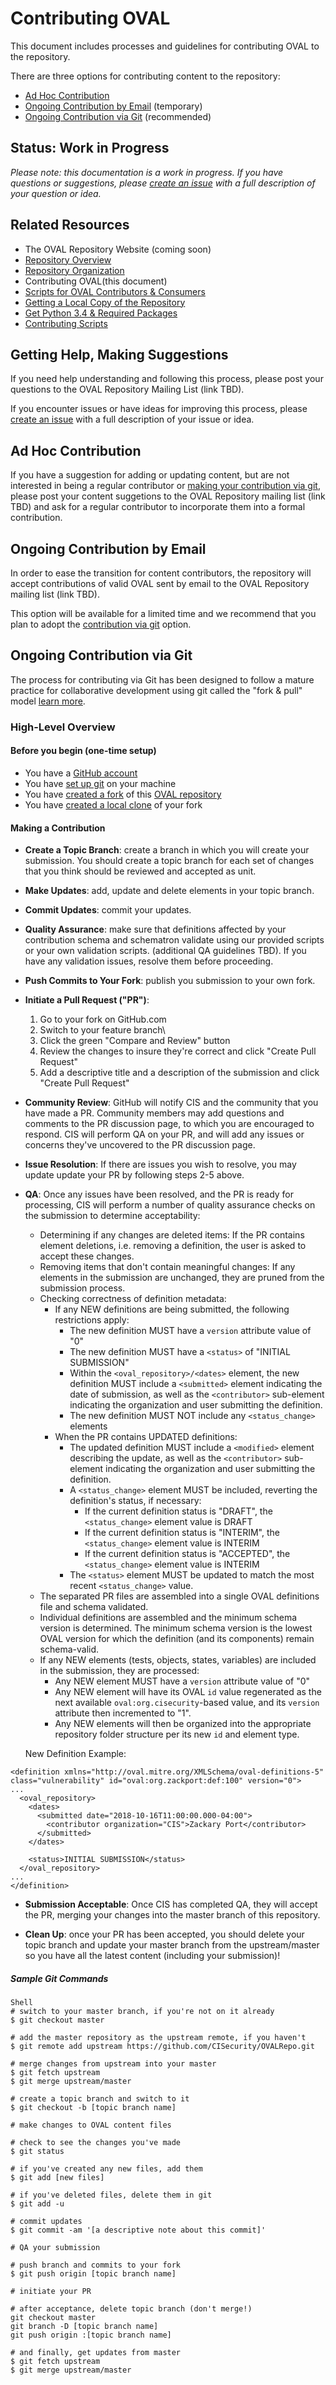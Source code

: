 # Contributing OVAL

This document includes processes and guidelines for contributing OVAL to the repository.

There are three options for contributing content to the repository:

- [Ad Hoc Contribution](#ad-hoc-contribution)
- [Ongoing Contribution by Email](#ongoing-contribution-by-email) (temporary)
- [Ongoing Contribution via Git](#ongoing-contribution-by-git) (recommended)

## Status: Work in Progress
*Please note: this documentation is a work in progress. If you have questions or suggestions, 
please [create an issue](https://github.com/CISecurity/OVALRepo/issues/new) with a full
description of your question or idea.*

## Related Resources

- The OVAL Repository Website (coming soon)
- [Repository Overview](./README.md)
- [Repository Organization](./repository/README.md)
- Contributing OVAL(this document)
- [Scripts for OVAL Contributors & Consumers](./scripts/README.md)
 - [Getting a Local Copy of the Repository](./README.getting.repo.md)
 - [Get Python 3.4 & Required Packages](./scripts/README.scripting.setup.md)
 - [Contributing Scripts](./scripts/CONTRIBUTING.md)

## Getting Help, Making Suggestions

If you need help understanding and following this process, please post your
questions to the OVAL Repository Mailing List (link TBD).

If you encounter issues or have ideas for improving this process, please 
[create an issue](https://github.com/CISecurity/OVALRepo/issues/new) with a full
description of your issue or idea.

## Ad Hoc Contribution

If you have a suggestion for adding or updating content, but are not interested in being a regular
contributor or [making your contribution via git](#ongoing-contribution-by-git), please post your
content suggetions to the OVAL Repository mailing list (link TBD) and ask for a regular contributor
to incorporate them into a formal contribution.

## Ongoing Contribution by Email

In order to ease the transition for content contributors, the repository will accept contributions
of valid OVAL sent by email to the OVAL Repository mailing list (link TBD).

This option will be available for a limited time and we recommend that you plan to adopt the 
[contribution via git](#ongoing-contribution-by-git) option.

## Ongoing Contribution via Git

The process for contributing via Git has been designed to follow a mature practice for collaborative 
development using git called the "fork & pull" model [learn more](https://help.github.com/articles/using-pull-requests/).

### High-Level Overview

#### Before you begin (one-time setup)

- You have a [GitHub account](https://github.com)
- You have [set up git](https://help.github.com/articles/set-up-git/) on your machine
- You have [created a fork](https://help.github.com/articles/fork-a-repo/) of this [OVAL repository](https://github.com/CISecurity/OVALRepo) 
- You have [created a local clone](https://help.github.com/articles/fork-a-repo/#step-2-create-a-local-clone-of-your-fork) of your fork

#### Making a Contribution

- **Create a Topic Branch**: create a branch in which you will create your submission. You should create a topic branch for each set of changes that you think should be reviewed and accepted as unit.

- **Make Updates**: add, update and delete elements in your topic branch.

- **Commit Updates**: commit your updates.

- **Quality Assurance**: make sure that definitions affected by your contribution schema and schematron validate
using our provided scripts or your own validation scripts. (additional QA guidelines TBD). If you have any validation
issues, resolve them before proceeding.

- **Push Commits to Your Fork**: publish you submission to your own fork.

- **Initiate a Pull Request ("PR")**: 
  1. Go to your fork on GitHub.com
  2. Switch to your feature branch\
  3. Click the green "Compare and Review" button 
  4. Review the changes to insure they're correct and click "Create Pull Request"
  5. Add a descriptive title and a description of the submission and click "Create Pull Request"

- **Community Review**: GitHub will notify CIS and the community that you have made a PR.
Community members may add questions and comments to the PR discussion page, to which you are 
encouraged to respond. CIS will perform QA on your PR, and will add any issues or concerns they've uncovered to the PR discussion page.

- **Issue Resolution**: If there are issues you wish to resolve, you may update update your PR by following
steps 2-5 above.

- **QA**: Once any issues have been resolved, and the PR is ready for processing, CIS will perform a number of quality assurance checks on the submission to determine acceptability:

	- Determining if any changes are deleted items: If the PR contains element deletions, i.e. removing a definition, the user is asked to accept these changes.
	- Removing items that don't contain meaningful changes: If any elements in the submission are unchanged, they are pruned from the submission process.
	- Checking correctness of definition metadata:
		- If any NEW definitions are being submitted, the following restrictions apply:
			- The new definition MUST have a `version` attribute value of "0"
			- The new definition MUST have a `<status>` of "INITIAL SUBMISSION"
			- Within the `<oval_repository>/<dates>` element, the new definition MUST include a `<submitted>` element indicating the date of submission, as well as the `<contributor>` sub-element indicating the organization and user submitting the definition.
			- The new definition MUST NOT include any `<status_change>` elements
		- When the PR contains UPDATED definitions:
			- The updated definition MUST include a `<modified>` element describing the update, as well as the `<contributor>` sub-element indicating the organization and user submitting the definition.
			- A `<status_change>` element MUST be included, reverting the definition's status, if necessary:
				- If the current definition status is "DRAFT", the `<status_change>` element value is DRAFT
				- If the current definition status is "INTERIM", the `<status_change>` element value is INTERIM
				- If the current definition status is "ACCEPTED", the `<status_change>` element value is INTERIM
			- The `<status>` element MUST be updated to match the most recent `<status_change>` value.
	- The separated PR files are assembled into a single OVAL definitions file and schema validated.
	- Individual definitions are assembled and the minimum schema version is determined.  The minimum schema version is the lowest OVAL version for which the definition (and its components) remain schema-valid.
	- If any NEW elements (tests, objects, states, variables) are included in the submission, they are processed:
		- Any NEW element MUST have a `version` attribute value of "0"
		- Any NEW element will have its OVAL `id` value regenerated as the next available `oval:org.cisecurity`-based value, and its `version` attribute then incremented to "1".
		- Any NEW elements will then be organized into the appropriate repository folder structure per its new `id` and element type.

	New Definition Example:
```
<definition xmlns="http://oval.mitre.org/XMLSchema/oval-definitions-5" class="vulnerability" id="oval:org.zackport:def:100" version="0">
...
  <oval_repository>
    <dates>
      <submitted date="2018-10-16T11:00:00.000-04:00">
        <contributor organization="CIS">Zackary Port</contributor>
      </submitted>
    </dates>

    <status>INITIAL SUBMISSION</status>
  </oval_repository>
...
</definition>
```



- **Submission Acceptable**: Once CIS has completed QA, they will accept the PR, merging your changes into 
the master branch of this repository.

- **Clean Up**: once your PR has been accepted, you should delete your topic branch and update your master
branch from the upstream/master so you have all the latest content (including your submission)!

##### Sample Git Commands

```
Shell
# switch to your master branch, if you're not on it already
$ git checkout master

# add the master repository as the upstream remote, if you haven't
$ git remote add upstream https://github.com/CISecurity/OVALRepo.git

# merge changes from upstream into your master
$ git fetch upstream
$ git merge upstream/master

# create a topic branch and switch to it
$ git checkout -b [topic branch name]

# make changes to OVAL content files

# check to see the changes you've made
$ git status

# if you've created any new files, add them
$ git add [new files]

# if you've deleted files, delete them in git
$ git add -u

# commit updates
$ git commit -am '[a descriptive note about this commit]'

# QA your submission

# push branch and commits to your fork
$ git push origin [topic branch name]

# initiate your PR

# after acceptance, delete topic branch (don't merge!)
git checkout master
git branch -D [topic branch name]
git push origin :[topic branch name]

# and finally, get updates from master
$ git fetch upstream
$ git merge upstream/master
```
